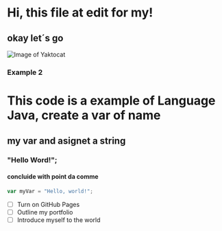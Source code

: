 # Hi, this file at edit for my!
## okay let´s go
![Image of Yaktocat](https://octodex.github.com/images/yaktocat.png)

### Example 2
# This code is a example of Language Java, create a var of name 
## my var and asignet a string 
### "Hello Word!";
####  concluide with point da comme

``` javascript
var myVar = "Hello, world!";
```
- [ ] Turn on GitHub Pages
- [ ] Outline my portfolio
- [ ] Introduce myself to the world
